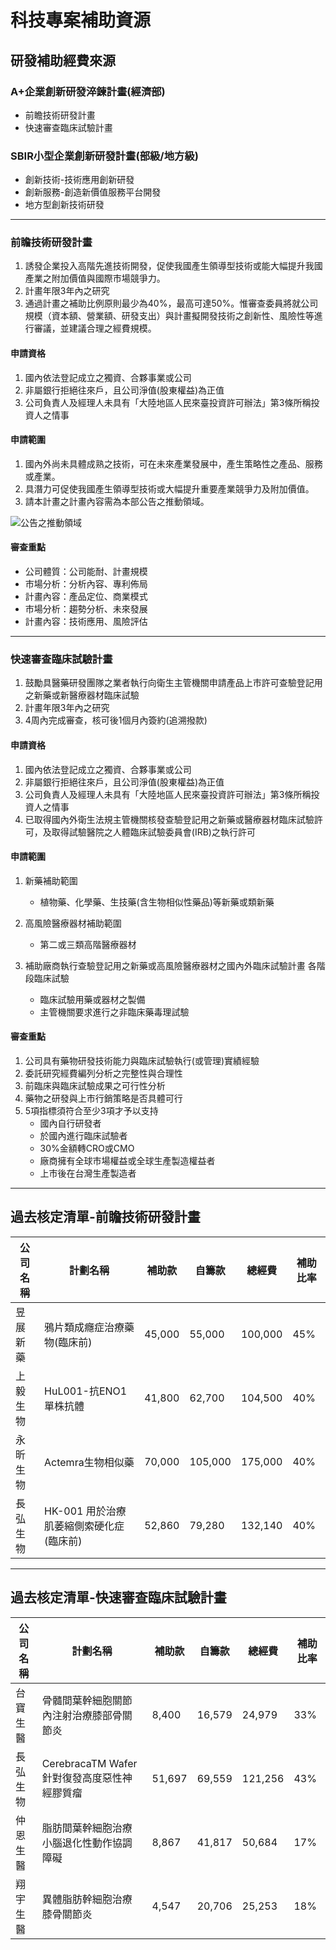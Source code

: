# 科技專案補助資源

## 研發補助經費來源

### A+企業創新研發淬鍊計畫(經濟部)

- 前瞻技術研發計畫
- 快速審查臨床試驗計畫

### SBIR小型企業創新研發計畫(部級/地方級)

- 創新技術-技術應用創新研發
- 創新服務-創造新價值服務平台開發
- 地方型創新技術研發

---

### 前瞻技術研發計畫

1. 誘發企業投入高階先進技術開發，促使我國產生領導型技術或能大幅提升我國產業之附加價值與國際市場競爭力。
2. 計畫年限3年內之研究
3. 通過計畫之補助比例原則最少為40%，最高可達50%。惟審查委員將就公司規模（資本額、營業額、研發支出）與計畫擬開發技術之創新性、風險性等進行審議，並建議合理之經費規模。

#### 申請資格

1. 國內依法登記成立之獨資、合夥事業或公司
2. 非屬銀行拒絕往來戶，且公司淨值(股東權益)為正值
3. 公司負責人及經理人未具有「大陸地區人民來臺投資許可辦法」第3條所稱投資人之情事

#### 申請範圍

1. 國內外尚未具體成熟之技術，可在未來產業發展中，產生策略性之產品、服務或產業。
2. 具潛力可促使我國產生領導型技術或大幅提升重要產業競爭力及附加價值。
3. 請本計畫之計畫內容需為本部公告之推動領域。

![公告之推動領域](https://i.imgur.com/dF3HIZC.png)

#### 審查重點

- 公司體質：公司能耐、計畫規模
- 市場分析：分析內容、專利佈局
- 計畫內容：產品定位、商業模式
- 市場分析：趨勢分析、未來發展
- 計畫內容：技術應用、風險評估

---

### 快速審查臨床試驗計畫

1. 鼓勵具醫藥研發團隊之業者執行向衛生主管機關申請產品上市許可查驗登記用之新藥或新醫療器材臨床試驗
2. 計畫年限3年內之研究
3. 4周內完成審查，核可後1個月內簽約(追溯撥款)

#### 申請資格

1. 國內依法登記成立之獨資、合夥事業或公司
2. 非屬銀行拒絕往來戶，且公司淨值(股東權益)為正值
3. 公司負責人及經理人未具有「大陸地區人民來臺投資許可辦法」第3條所稱投資人之情事
4. 已取得國內外衛生法規主管機關核發查驗登記用之新藥或醫療器材臨床試驗許可，及取得試驗醫院之人體臨床試驗委員會(IRB)之執行許可

#### 申請範圍

1. 新藥補助範圍

    - 植物藥、化學藥、生技藥(含生物相似性藥品)等新藥或類新藥

2. 高風險醫療器材補助範圍

    - 第二或三類高階醫療器材

3. 補助廠商執行查驗登記用之新藥或高風險醫療器材之國內外臨床試驗計畫
各階段臨床試驗

   - 臨床試驗用藥或器材之製備
   - 主管機關要求進行之非臨床藥毒理試驗

#### 審查重點

1. 公司具有藥物研發技術能力與臨床試驗執行(或管理)實績經驗
2. 委託研究經費編列分析之完整性與合理性
3. 前臨床與臨床試驗成果之可行性分析
4. 藥物之研發與上市行銷策略是否具體可行
5. 5項指標須符合至少3項才予以支持
    - 國內自行研發者
    - 於國內進行臨床試驗者
    - 30%金額轉CRO或CMO
    - 廠商擁有全球市場權益或全球生產製造權益者
    - 上市後在台灣生產製造者

---

## 過去核定清單-前瞻技術研發計畫

|公司名稱|計劃名稱|補助款|自籌款|總經費|補助比率|
|-|-|-|-|-|-|
|昱展新藥|鴉片類成癮症治療藥物(臨床前)|45,000|55,000|100,000|45%|
|上毅生物|HuL001-抗ENO1單株抗體|41,800|62,700|104,500|40%|
|永昕生物|Actemra生物相似藥|70,000|105,000|175,000|40%|
|長弘生物|HK-001 用於治療肌萎縮側索硬化症(臨床前)|52,860|79,280|132,140|40%|

---

## 過去核定清單-快速審查臨床試驗計畫

|公司名稱|計劃名稱|補助款|自籌款|總經費|補助比率|
|-|-|-|-|-|-|
|台寶生醫|骨髓間葉幹細胞關節內注射治療膝部骨關節炎|8,400|16,579|24,979|33%|
|長弘生物|CerebracaTM Wafer針對復發高度惡性神經膠質瘤|51,697|69,559|121,256|43%|
|仲恩生醫|脂肪間葉幹細胞治療小腦退化性動作協調障礙|8,867|41,817|50,684|17%|
|翔宇生醫|異體脂肪幹細胞治療膝骨關節炎|4,547|20,706|25,253|18%|
